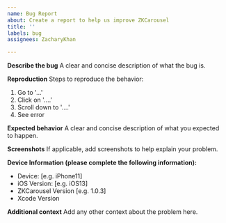 ```yaml
---
name: Bug Report
about: Create a report to help us improve ZKCarousel
title: ''
labels: bug
assignees: ZacharyKhan

---
```


**Describe the bug**
A clear and concise description of what the bug is.

**Reproduction**
Steps to reproduce the behavior:
1. Go to '...'
2. Click on '....'
3. Scroll down to '....'
4. See error

**Expected behavior**
A clear and concise description of what you expected to happen.

**Screenshots**
If applicable, add screenshots to help explain your problem.

**Device Information (please complete the following information):**
 - Device: [e.g. iPhone11]
 - iOS Version: [e.g. iOS13]
 - ZKCarousel Version [e.g. 1.0.3]
 - Xcode Version

**Additional context**
Add any other context about the problem here.
